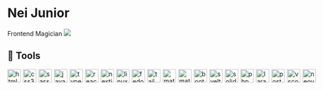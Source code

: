 # Nei Junior
Frontend Magician ![](https://www.tibiawiki.com.br/images/0/0f/Ferumbras.gif)
## 🧰 Tools
<div style="display: flex; gap: 5px">
    <img width="30px" style="padding-right: '5px'" alt="html5" src="https://cdn.jsdelivr.net/gh/devicons/devicon@latest/icons/html5/html5-original.svg" />
    <img width="30px" style="padding-right: '5px'" alt="css3" src="https://cdn.jsdelivr.net/gh/devicons/devicon@latest/icons/css3/css3-original.svg" />
    <img width="30px" style="padding-right: '5px'" alt="sass" src="https://cdn.jsdelivr.net/gh/devicons/devicon@latest/icons/sass/sass-original.svg" />
    <img width="30px" style="padding-right: '5px'" alt="javascript" src="https://cdn.jsdelivr.net/gh/devicons/devicon@latest/icons/javascript/javascript-original.svg" />
    <img width="30px" style="padding-right: '5px'" alt="typescript" src="https://cdn.jsdelivr.net/gh/devicons/devicon@latest/icons/typescript/typescript-original.svg" />
    <img width="30px" style="padding-right: '5px'" alt="react" src="https://cdn.jsdelivr.net/gh/devicons/devicon@latest/icons/react/react-original.svg" />
    <img width="30px" style="padding-right: '5px'" alt="nextjs" src="https://cdn.jsdelivr.net/gh/devicons/devicon@latest/icons/nextjs/nextjs-original.svg" />
    <img width="30px" style="padding-right: '5px'" alt="linux" src="https://cdn.jsdelivr.net/gh/devicons/devicon@latest/icons/linux/linux-original.svg" />
    <img width="30px" style="padding-right: '5px'" alt="fedora" src="https://cdn.jsdelivr.net/gh/devicons/devicon@latest/icons/fedora/fedora-original.svg" />
    <img width="30px" style="padding-right: '5px'" alt="tailwindcss" src="https://cdn.jsdelivr.net/gh/devicons/devicon@latest/icons/tailwindcss/tailwindcss-original.svg" />
    <img width="30px" style="padding-right: '5px'" alt="materialui" src="https://cdn.jsdelivr.net/gh/devicons/devicon@latest/icons/materialui/materialui-original.svg" />
    <img width="30px" style="padding-right: '5px'" alt="materializecss" src="https://cdn.jsdelivr.net/gh/devicons/devicon@latest/icons/materializecss/materializecss-original.svg" />
    <img width="30px" style="padding-right: '5px'" alt="bootstrap" src="https://cdn.jsdelivr.net/gh/devicons/devicon@latest/icons/bootstrap/bootstrap-original.svg" />
    <img width="30px" style="padding-right: '5px'" alt="svelte" src="https://cdn.jsdelivr.net/gh/devicons/devicon@latest/icons/svelte/svelte-original.svg" />
    <img width="30px" style="padding-right: '5px'" alt="solidjs"  src="https://cdn.jsdelivr.net/gh/devicons/devicon@latest/icons/solidjs/solidjs-original.svg" />
    <img width="30px" style="padding-right: '5px'" alt="php"  src="https://cdn.jsdelivr.net/gh/devicons/devicon@latest/icons/php/php-original.svg" />
    <img width="30px" style="padding-right: '5px'" alt="laravel" src="https://cdn.jsdelivr.net/gh/devicons/devicon@latest/icons/laravel/laravel-original.svg" />
    <img width="30px" style="padding-right: '5px'" alt="postgresql"  src="https://cdn.jsdelivr.net/gh/devicons/devicon@latest/icons/postgresql/postgresql-original.svg" />
    <img width="30px" style="padding-right: '5px'" alt="vscode" src="https://cdn.jsdelivr.net/gh/devicons/devicon@latest/icons/vscode/vscode-original.svg" />
    <img width="30px" style="padding-right: '5px'" alt="neovim" src="https://cdn.jsdelivr.net/gh/devicons/devicon@latest/icons/neovim/neovim-original.svg" />
  </div>
